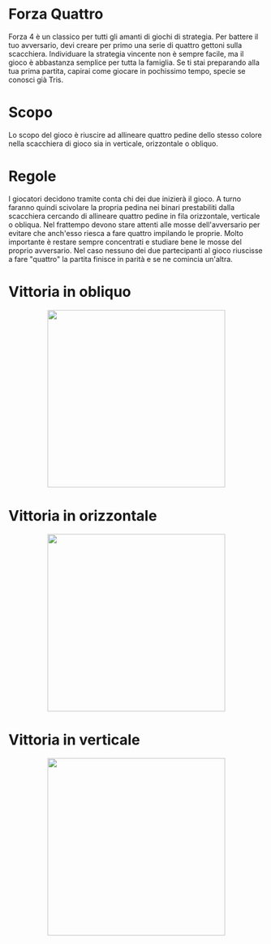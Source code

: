 # Forza Quattro
Forza 4 è un classico per tutti gli amanti di giochi di strategia. Per battere il tuo avversario, devi creare per primo una serie di quattro gettoni sulla scacchiera. Individuare la strategia vincente non è sempre facile, ma il gioco è abbastanza semplice per tutta la famiglia. Se ti stai preparando alla tua prima partita, capirai come giocare in pochissimo tempo, specie se conosci già Tris.

# Scopo
Lo scopo del gioco è riuscire ad allineare quattro pedine dello stesso colore nella scacchiera di gioco sia in verticale, orizzontale o obliquo.

# Regole
I giocatori decidono tramite conta chi dei due inizierà il gioco. A turno faranno quindi scivolare la propria pedina nei binari prestabiliti dalla scacchiera cercando di allineare quattro pedine in fila orizzontale, verticale o obliqua. Nel frattempo devono stare attenti alle mosse dell'avversario per evitare che anch'esso riesca a fare quattro impilando le proprie. Molto importante è restare sempre concentrati e studiare bene le mosse del proprio avversario. Nel caso nessuno dei due partecipanti al gioco riuscisse a fare "quattro" la partita finisce in parità e se ne comincia un'altra.

# Vittoria in obliquo
<p align="center">
<img width="350" src="https://github.com/HasnatMuhammad104/ForzaQuattro/assets/124881407/a6a0d24f-aeb7-4136-936e-e8da13e2048e">
</p>

# Vittoria in orizzontale
<p align="center">
<img width="350" src="https://github.com/HasnatMuhammad104/ForzaQuattro/assets/124881407/045c28ef-42be-4409-af04-ac19d3e0bea5">
</p>

# Vittoria in verticale
<p align="center">
<img width="350" src="https://github.com/HasnatMuhammad104/ForzaQuattro/assets/124881407/14cec168-c406-449f-bfb4-591f6a6d5c40">
</p>


